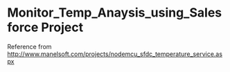 # Monitor_Temp_Anaysis_using_Salesforce Project

Reference from http://www.manelsoft.com/projects/nodemcu_sfdc_temperature_service.aspx
